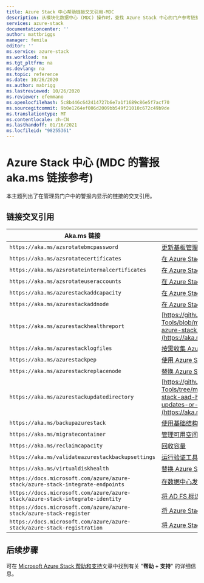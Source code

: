 ```yaml
---
title: Azure Stack 中心帮助链接交叉引用-MDC
description: 从模块化数据中心 (MDC) 操作时，查找 Azure Stack 中心的门户参考链接。
services: azure-stack
documentationcenter: ''
author: mattbriggs
manager: femila
editor: ''
ms.service: azure-stack
ms.workload: na
ms.tgt_pltfrm: na
ms.devlang: na
ms.topic: reference
ms.date: 10/26/2020
ms.author: mabrigg
ms.lastreviewed: 10/26/2020
ms.reviewer: efemmano
ms.openlocfilehash: 5c8b446c642414727b6e7a1f1689c86e5f7acf70
ms.sourcegitcommit: 9b0e1264ef006d2009bb549f21010c672c49b9de
ms.translationtype: MT
ms.contentlocale: zh-CN
ms.lasthandoff: 01/16/2021
ms.locfileid: "98255361"
---
```

# <a name="alerts-akams-link-reference-for-azure-stack-hub---modular-data-center-mdc"></a>Azure Stack 中心 (MDC 的警报 aka.ms 链接参考) 

本主题列出了在管理员门户中的警报内显示的链接的交叉引用。 

## <a name="link-cross-reference"></a>链接交叉引用

| Aka.ms 链接 | 文章 |
| --- | --- |
| `https://aka.ms/azsrotatebmcpassword` | [更新基板管理控制器 (BMC) 凭据](../../operator/azure-stack-rotate-secrets.md#update-the-bmc-credential) |
| `https://aka.ms/azsrotatecertificates` | [在 Azure Stack 中轮换机密](../../operator/azure-stack-rotate-secrets.md) |
| `https://aka.ms/azsrotateinternalcertificates` | [在 Azure Stack 中轮换机密](../../operator/azure-stack-rotate-secrets.md) |
| `https://aka.ms/azsrotateuseraccounts` | [在 Azure Stack 中轮换机密](../../operator/azure-stack-rotate-secrets.md) |
| `https://aka.ms/azurestackaddcapacity` | [在 Azure Stack 中添加更多缩放单元节点](../../operator/azure-stack-add-scale-node.md) |
| `https://aka.ms/azurestackaddnode` | [在 Azure Stack 中添加更多缩放单元节点](../../operator/azure-stack-add-scale-node.md) |
| `https://aka.ms/azurestackhealthreport` | [https://github.com/Azure/AzureStack-Tools/blob/master/Identity/README.md#retrieve-azure-stack-identity-health-report](https://aka.ms/aa708dy) |
| `https://aka.ms/azurestacklogfiles` | [按需收集 Azure Stack 诊断日志](../../operator/diagnostic-log-collection.md) |
| `https://aka.ms/azurestackpep` | [使用 Azure Stack 中的特权终结点](../../operator/azure-stack-privileged-endpoint.md) |
| `https://aka.ms/azurestackreplacenode` | [替换 Azure Stack 集成系统上的缩放单位节点](../../operator/azure-stack-replace-node.md) |
| `https://aka.ms/azurestackupdatedirectory` | [https://github.com/Azure/AzureStack-Tools/tree/master/Identity#updating-the-azure-stack-aad-home-directory-after-installing-updates-or-new-resource-providers](https://aka.ms/aa700j2) |
| `https://aka.ms/backupazurestack` | [使用基础结构备份服务恢复 Azure Stack 中的数据](../../operator/azure-stack-backup-infrastructure-backup.md) |
| `https://aka.ms/migratecontainer` | [管理可用空间](../../operator/azure-stack-manage-storage-shares.md#manage-available-space) |
| `https://aka.ms/reclaimcapacity` | [回收容量](../../operator/azure-stack-manage-storage-shares.md#reclaim-capacity) |
| `https://aka.ms/validateazurestackbackupsettings` | [运行验证工具以测试网络基础结构](../../operator/azure-stack-diagnostic-test.md#run-validation-tool-to-test-infrastructure-backup-settings) |
| `https://aka.ms/virtualdiskhealth` | [替换 Azure Stack 中的物理磁盘](../../operator/azure-stack-replace-disk.md) |
| `https://docs.microsoft.com/azure/azure-stack/azure-stack-integrate-endpoints` | [在数据中心发布 Azure Stack 服务](../../operator/azure-stack-integrate-endpoints.md) |
| `https://docs.microsoft.com/azure/azure-stack/azure-stack-integrate-identity` | [将 AD FS 标识与 Azure Stack 数据中心集成](../../operator/azure-stack-integrate-identity.md) |
| `https://docs.microsoft.com/azure/azure-stack/azure-stack-register` | [将 Azure Stack 注册到 Azure](../../operator/azure-stack-registration.md) |
| `https://docs.microsoft.com/azure/azure-stack/azure-stack-registration` | [将 Azure Stack 注册到 Azure](../../operator/azure-stack-registration.md) |

## <a name="next-steps"></a>后续步骤

可在 [Microsoft Azure Stack 帮助和支持](../../operator/azure-stack-help-and-support-overview.md)文章中找到有关 "**帮助 + 支持**" 的详细信息。